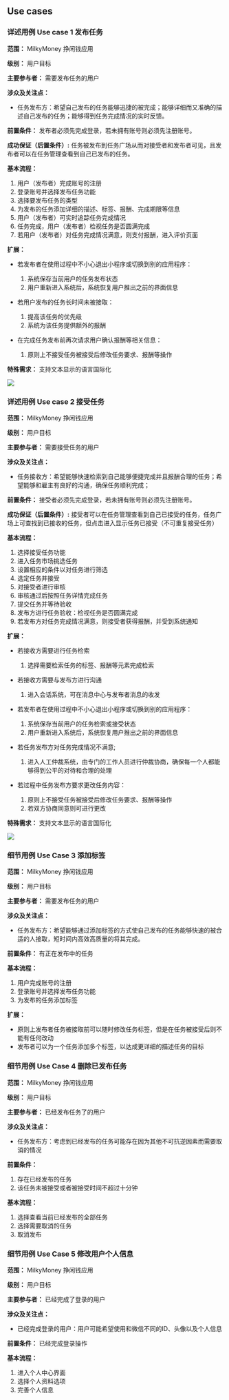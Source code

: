 ## Use cases

### 详述用例 Use case 1 发布任务

**范围：** MilkyMoney 挣闲钱应用

**级别：** 用户目标

**主要参与者：** 需要发布任务的用户

**涉众及关注点：**

* 任务发布方：希望自己发布的任务能够迅捷的被完成；能够详细而又准确的描述自己发布的任务；能够得到任务完成情况的实时反馈。

**前置条件：** 发布者必须先完成登录，若未拥有账号则必须先注册账号。

**成功保证（后置条件）:** 任务被发布到任务广场从而对接受者和发布者可见，且发布者可以在任务管理查看到自己已发布的任务。

**基本流程：**

1. 用户（发布者）完成账号的注册
2. 登录账号并选择发布任务功能
3. 选择要发布任务的类型
4. 为发布的任务添加详细的描述、标签、报酬、完成期限等信息
5. 用户（发布者）可实时追踪任务完成情况
6. 任务完成，用户（发布者）检视任务是否圆满完成
7. 若用户（发布者）对任务完成情况满意，则支付报酬，进入评价页面

**扩展：** 

* 若发布者在使用过程中不小心退出小程序或切换到别的应用程序：
    1. 系统保存当前用户的任务发布状态
    2. 用户重新进入系统后，系统恢复用户推出之前的界面信息

* 若用户发布的任务长时间未被接取：
    1. 提高该任务的优先级
    2. 系统为该任务提供额外的报酬

* 在完成任务发布前再次请求用户确认报酬等相关信息：
    1. 原则上不接受任务被接受后修改任务要求、报酬等操作

**特殊需求：** 支持文本显示的语言国际化

![](https://github.com/milkymoney/Dashboard/blob/master/pic/%E5%8F%91%E5%B8%83%E4%BB%BB%E5%8A%A1_Usecase_activate.png)

### 详述用例 Use case 2 接受任务

**范围：** MilkyMoney 挣闲钱应用

**级别：** 用户目标

**主要参与者：** 需要接受任务的用户

**涉众及关注点：**

* 任务接收方：希望能够快速检索到自己能够便捷完成并且报酬合理的任务；希望能够和雇主有良好的沟通，确保任务顺利完成；

**前置条件：** 接受者必须先完成登录，若未拥有账号则必须先注册账号。

**成功保证（后置条件）:** 接受者可以在任务管理查看到自己已接受的任务，任务广场上可查找到已接收的任务，但点击进入显示任务已接受（不可重复接受任务）

**基本流程：**

1. 选择接受任务功能
2. 进入任务市场挑选任务
3. 设置相应的条件以对任务进行筛选
4. 选定任务并接受
5. 对接受者进行审核
6. 审核通过后按照任务详情完成任务
7. 提交任务并等待验收
8. 发布方进行任务验收：检视任务是否圆满完成
9. 若发布方对任务完成情况满意，则接受者获得报酬，并受到系统通知

**扩展：** 

* 若接收方需要进行任务检索
  1. 选择需要检索任务的标签、报酬等元素完成检索
* 若接收方需要与发布方进行沟通
  1. 进入会话系统，可在消息中心与发布者消息的收发

* 若发布者在使用过程中不小心退出小程序或切换到别的应用程序：
    1. 系统保存当前用户的任务检索或接受状态
    2. 用户重新进入系统后，系统恢复用户推出之前的界面信息

* 若任务发布方对任务完成情况不满意;
    1. 进入人工仲裁系统，由专门的工作人员进行仲裁协商，确保每一个人都能够得到公平的对待和合理的处理

* 若过程中任务发布方要求更改任务内容：
    1. 原则上不接受任务被接受后修改任务要求、报酬等操作
    2. 若双方协商同意则可进行更改

**特殊需求：** 支持文本显示的语言国际化

![](https://github.com/milkymoney/Dashboard/blob/master/pic/%E6%8E%A5%E5%8F%97%E4%BB%BB%E5%8A%A1_Usecase_activate.png)

### 细节用例 Use Case 3 添加标签

**范围：** MilkyMoney 挣闲钱应用

**级别：** 用户目标

**主要参与者：** 需要发布任务的用户

**涉众及关注点：**
* 任务发布方：希望能够通过添加标签的方式使自己发布的任务能够快速的被合适的人接取，短时间内高效高质量的将其完成。

**前置条件：** 有正在发布中的任务

**基本流程：**

1. 用户完成账号的注册
2. 登录账号并选择发布任务功能
3. 为发布的任务添加标签

**扩展：** 

* 原则上发布者任务被接取前可以随时修改任务标签，但是在任务被接受后则不能有任何改动
* 发布者可以为一个任务添加多个标签，以达成更详细的描述任务的目标

### 细节用例 Use Case 4 删除已发布任务

**范围：** MilkyMoney 挣闲钱应用

**级别：** 用户目标

**主要参与者：** 已经发布任务了的用户

**涉众及关注点：**
* 任务发布方：考虑到已经发布的任务可能存在因为其他不可抗逆因素而需要取消的情况

**前置条件：** 

1. 存在已经发布的任务
2. 该任务未被接受或者被接受时间不超过十分钟

**基本流程：**

1. 选择查看当前已经发布的全部任务
2. 选择需要取消的任务
3. 取消发布

### 细节用例 Use Case 5  修改用户个人信息

**范围：** MilkyMoney 挣闲钱应用

**级别：** 用户目标

**主要参与者：** 已经完成了登录的用户

**涉众及关注点：**
* 已经完成登录的用户：用户可能希望使用和微信不同的ID、头像以及个人信息

**前置条件：** 已经完成登录操作

**基本流程：**

1. 进入个人中心界面
2. 选择个人资料选项
3. 完善个人信息




